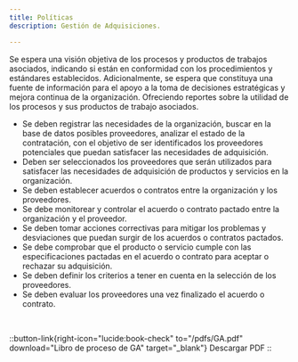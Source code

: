 ```yaml
---
title: Políticas
description: Gestión de Adquisiciones.

---
```

Se espera una visión objetiva de los procesos y productos de trabajos asociados, indicando si están en conformidad con los procedimientos y estándares establecidos. Adicionalmente, se espera que constituya una fuente de información para el apoyo a la toma de decisiones estratégicas y mejora continua de la organización. Ofreciendo reportes sobre la utilidad de los procesos y sus productos de trabajo asociados.

- Se deben registrar las necesidades de la organización, buscar en la base de datos posibles proveedores, analizar el estado de la contratación, con el objetivo de ser identificados los proveedores potenciales que puedan satisfacer las necesidades de adquisición.
- Deben ser seleccionados los proveedores que serán utilizados para satisfacer las necesidades de adquisición de productos y servicios en la organización.
- Se deben establecer acuerdos o contratos entre la organización y los proveedores.
- Se debe monitorear y controlar el acuerdo o contrato pactado entre la organización y el proveedor.
- Se deben tomar acciones correctivas para mitigar los problemas y desviaciones que puedan surgir de los acuerdos o contratos pactados.
- Se debe comprobar que el producto o servicio cumple con las especificaciones pactadas en el acuerdo o contrato para aceptar o rechazar su adquisición.
- Se deben definir los criterios a tener en cuenta en la selección de los proveedores.
- Se deben evaluar los proveedores una vez finalizado el acuerdo o contrato.

<br>

::button-link{right-icon="lucide:book-check" to="/pdfs/GA.pdf" download="Libro de proceso de GA" target="_blank"}
  Descargar PDF
::